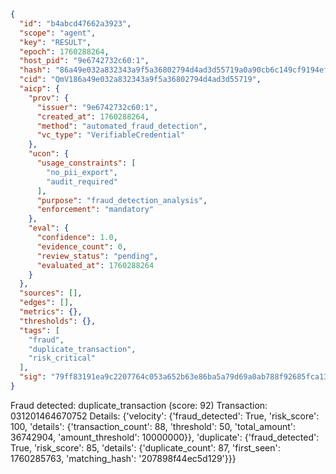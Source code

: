 ```json
{
  "id": "b4abcd47662a3923",
  "scope": "agent",
  "key": "RESULT",
  "epoch": 1760288264,
  "host_pid": "9e6742732c60:1",
  "hash": "86a49e032a832343a9f5a36802794d4ad3d55719a0a90cb6c149cf9194efb791",
  "cid": "QmV186a49e032a832343a9f5a36802794d4ad3d55719",
  "aicp": {
    "prov": {
      "issuer": "9e6742732c60:1",
      "created_at": 1760288264,
      "method": "automated_fraud_detection",
      "vc_type": "VerifiableCredential"
    },
    "ucon": {
      "usage_constraints": [
        "no_pii_export",
        "audit_required"
      ],
      "purpose": "fraud_detection_analysis",
      "enforcement": "mandatory"
    },
    "eval": {
      "confidence": 1.0,
      "evidence_count": 0,
      "review_status": "pending",
      "evaluated_at": 1760288264
    }
  },
  "sources": [],
  "edges": [],
  "metrics": {},
  "thresholds": {},
  "tags": [
    "fraud",
    "duplicate_transaction",
    "risk_critical"
  ],
  "sig": "79ff83191ea9c2207764c053a652b63e86ba5a79d69a0ab788f92685fca13080"
}
```

Fraud detected: duplicate_transaction (score: 92)
Transaction: 031201464670752
Details: {'velocity': {'fraud_detected': True, 'risk_score': 100, 'details': {'transaction_count': 88, 'threshold': 50, 'total_amount': 36742904, 'amount_threshold': 10000000}}, 'duplicate': {'fraud_detected': True, 'risk_score': 85, 'details': {'duplicate_count': 87, 'first_seen': 1760285763, 'matching_hash': '207898f44ec5d129'}}}